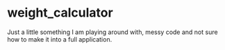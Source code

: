 # weight_calculator
Just a little something I am playing around with, messy code and not sure how to make it into a full application.
